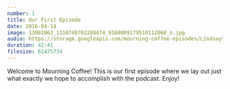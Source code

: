 ```yaml
---
number: 1
title: Our First Episode
date: 2016-04-14
image: 13001063_1310740702288474_9168009179510112068_n.jpg
audio: https://storage.googleapis.com/mourning-coffee-episodes/Lindsay%20Boling%20-%20Release.mp3
duration: 42:41
filesize: 61475734
---
```


Welcome to Mourning Coffee! This is our first episode where we lay out just what exactly we hope to accomplish with the podcast. Enjoy!
